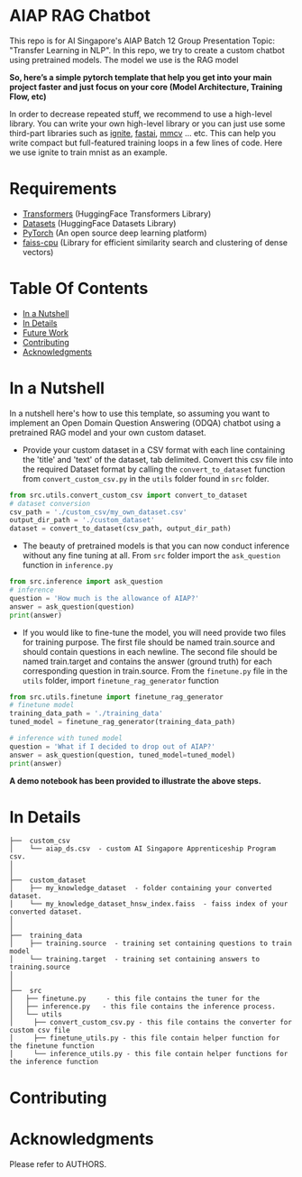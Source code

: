 # AIAP RAG Chatbot
This repo is for AI Singapore's AIAP Batch 12 Group Presentation Topic: "Transfer Learning in NLP". In this repo, we try to create a custom chatbot using pretrained models. The model we use is the RAG model 

**So, here’s a simple pytorch template that help you get into your main project faster and just focus on your core (Model Architecture, Training Flow, etc)**

In order to decrease repeated stuff, we recommend to use a high-level library. You can write your own high-level library or you can just use some third-part libraries such as [ignite](https://github.com/pytorch/ignite), [fastai](https://github.com/fastai/fastai), [mmcv](https://github.com/open-mmlab/mmcv) … etc. This can help you write compact but full-featured training loops in a few lines of code. Here we use ignite to train mnist as an example.

# Requirements
- [Transformers](https://github.com/huggingface/transformers) (HuggingFace Transformers Library)
- [Datasets](https://github.com/huggingface/datasets) (HuggingFace Datasets Library)
- [PyTorch](https://pytorch.org/) (An open source deep learning platform) 
- [faiss-cpu](https://github.com/facebookresearch/faiss) (Library for efficient similarity search and clustering of dense vectors)


# Table Of Contents
-  [In a Nutshell](#in-a-nutshell)
-  [In Details](#in-details)
-  [Future Work](#future-work)
-  [Contributing](#contributing)
-  [Acknowledgments](#acknowledgments)

# In a Nutshell   
In a nutshell here's how to use this template, so assuming you want to implement an Open Domain Question Answering (ODQA) chatbot using a pretrained RAG model and your own custom dataset.
- Provide your custom dataset in a CSV format with each line containing the 'title' and 'text' of the dataset, tab delimited. Convert this csv file into the required Dataset format by calling the `convert_to_dataset` function from `convert_custom_csv.py` in the `utils` folder found in `src` folder.

```python
from src.utils.convert_custom_csv import convert_to_dataset
# dataset conversion
csv_path = './custom_csv/my_own_dataset.csv'
output_dir_path = './custom_dataset'
dataset = convert_to_dataset(csv_path, output_dir_path)
``` 


- The beauty of pretrained models is that you can now conduct inference without any fine tuning at all. From `src`  folder import the `ask_question` function in `inference.py`

```python
from src.inference import ask_question
# inference
question = 'How much is the allowance of AIAP?'
answer = ask_question(question)
print(answer)
```

- If you would like to fine-tune the model, you will need provide two files for training purpose. The first file should be named train.source and should contain questions in each newline. The second file should be named train.target and contains the answer (ground truth) for each corresponding question in train.source. From the `finetune.py` file in the `utils` folder, import `finetune_rag_generator` function
```python
from src.utils.finetune import finetune_rag_generator
# finetune model
training_data_path = './training_data'
tuned_model = finetune_rag_generator(training_data_path)

# inference with tuned model
question = 'What if I decided to drop out of AIAP?'
answer = ask_question(question, tuned_model=tuned_model)
print(answer)
```

**A demo notebook has been provided to illustrate the above steps.**


# In Details
```
├──  custom_csv
│    └── aiap_ds.csv  - custom AI Singapore Apprenticeship Program csv.
│
│
├──  custom_dataset
│    ├── my_knowledge_dataset  - folder containing your converted dataset.
│    └── my_knowledge_dataset_hnsw_index.faiss  - faiss index of your converted dataset.
│
│
├──  training_data  
│    ├── training.source  - training set containing questions to train model
│    └── training.target  - training set containing answers to training.source
│
│
├──  src
│   ├── finetune.py     - this file contains the tuner for the 
│   ├── inference.py   - this file contains the inference process.
│   └── utils
│     ├── convert_custom_csv.py - this file contains the converter for custom csv file
│     ├── finetune_utils.py - this file contain helper function for the finetune function
│     └── inference_utils.py - this file contain helper functions for the inference function
```

# Contributing



# Acknowledgments
Please refer to AUTHORS.


